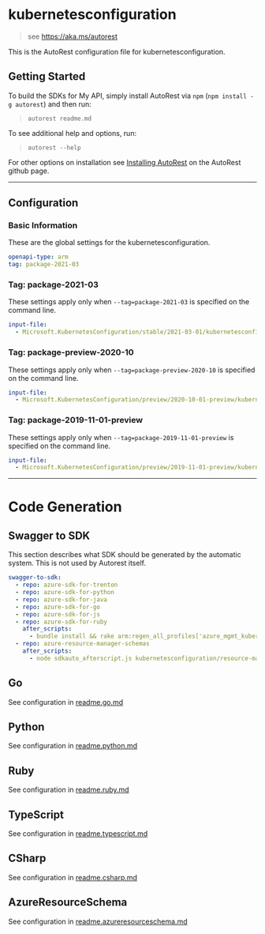# kubernetesconfiguration

> see https://aka.ms/autorest

This is the AutoRest configuration file for kubernetesconfiguration.

## Getting Started

To build the SDKs for My API, simply install AutoRest via `npm` (`npm install -g autorest`) and then run:

> `autorest readme.md`

To see additional help and options, run:

> `autorest --help`

For other options on installation see [Installing AutoRest](https://aka.ms/autorest/install) on the AutoRest github page.

---

## Configuration

### Basic Information

These are the global settings for the kubernetesconfiguration.

``` yaml
openapi-type: arm
tag: package-2021-03
```


### Tag: package-2021-03

These settings apply only when `--tag=package-2021-03` is specified on the command line.

```yaml $(tag) == 'package-2021-03'
input-file:
  - Microsoft.KubernetesConfiguration/stable/2021-03-01/kubernetesconfiguration.json
```
### Tag: package-preview-2020-10

These settings apply only when `--tag=package-preview-2020-10` is specified on the command line.

``` yaml $(tag) == 'package-preview-2020-10'
input-file:
  - Microsoft.KubernetesConfiguration/preview/2020-10-01-preview/kubernetesconfiguration.json
```

### Tag: package-2019-11-01-preview

These settings apply only when `--tag=package-2019-11-01-preview` is specified on the command line.

``` yaml $(tag) == 'package-2019-11-01-preview'
input-file:
  - Microsoft.KubernetesConfiguration/preview/2019-11-01-preview/kubernetesconfiguration.json
```

---

# Code Generation

## Swagger to SDK

This section describes what SDK should be generated by the automatic system.
This is not used by Autorest itself.

``` yaml $(swagger-to-sdk)
swagger-to-sdk:
  - repo: azure-sdk-for-trenton
  - repo: azure-sdk-for-python
  - repo: azure-sdk-for-java
  - repo: azure-sdk-for-go
  - repo: azure-sdk-for-js
  - repo: azure-sdk-for-ruby
    after_scripts:
      - bundle install && rake arm:regen_all_profiles['azure_mgmt_kubernetesconfiguration']
  - repo: azure-resource-manager-schemas
    after_scripts:
      - node sdkauto_afterscript.js kubernetesconfiguration/resource-manager
```

## Go

See configuration in [readme.go.md](./readme.go.md)

## Python

See configuration in [readme.python.md](./readme.python.md)

## Ruby

See configuration in [readme.ruby.md](./readme.ruby.md)

## TypeScript

See configuration in [readme.typescript.md](./readme.typescript.md)

## CSharp

See configuration in [readme.csharp.md](./readme.csharp.md)

## AzureResourceSchema

See configuration in [readme.azureresourceschema.md](./readme.azureresourceschema.md)
